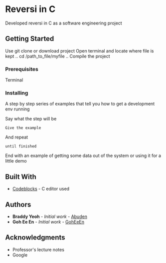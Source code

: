 # Reversi in C

Developed reversi in C as a software engineering project

## Getting Started

Use git clone or download project
Open terminal and locate where file is kept
.. 
cd /path_to_file/myfile
..
Compile the project

### Prerequisites

Terminal

### Installing

A step by step series of examples that tell you how to get a development env running

Say what the step will be

```
Give the example
```

And repeat

```
until finished
```

End with an example of getting some data out of the system or using it for a little demo

## Built With

* [Codeblocks](http://www.codeblocks.org) - C editor used

## Authors

* **Braddy Yeoh** - *Initial work* - [Abuden](https://github.com/PurpleBooth)
* **Goh Ee En** - *Initial work* - [GohEeEn](https://github.com/GohEeEn)

## Acknowledgments

* Professor's lecture notes
* Google
